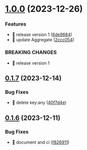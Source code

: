 

# [1.0.0](https://github.com/unipackage/ddd/compare/v0.1.7...v1.0.0) (2023-12-26)


### Features

* 🎸 release version 1 ([6de9684](https://github.com/unipackage/ddd/commit/6de9684048481daf6ad074e7b18598a0f8be3ced))
* 🎸 update Aggregate ([2ccc054](https://github.com/unipackage/ddd/commit/2ccc0540353a77a9d97e1163558c915e823fcc60))


### BREAKING CHANGES

* 🧨 release version 1

## [0.1.7](https://github.com/unipackage/ddd/compare/v0.1.6...v0.1.7) (2023-12-14)


### Bug Fixes

* 🐛 delete key:any ([40f7d4e](https://github.com/unipackage/ddd/commit/40f7d4eb97c194be053cbb6f5a29eef2a6d17979))

## [0.1.6](https://github.com/unipackage/ddd/compare/v0.1.5...v0.1.6) (2023-12-11)


### Bug Fixes

* 🐛 document and ci ([f826911](https://github.com/unipackage/ddd/commit/f8269111518640bb1958a9a555b3c48c325d6fbc))
